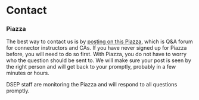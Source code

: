 # Contact

### Piazza

The best way to contact us is by [posting on this Piazza](https://piazza.com/berkeley/other/cs97), which is Q&A forum for connector instructors and CAs. If you have never signed up for Piazza before, you will need to do so first. With Piazza, you do not have to worry who the question should be sent to. We will make sure your post is seen by the right person and will get back to your promptly, probably in a few minutes or hours.

DSEP staff are monitoring the Piazza and will respond to all questions promptly.

